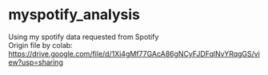 # myspotify_analysis
Using my spotify data requested from Spotify  
Origin file by colab: https://drive.google.com/file/d/1Xi4gMf77GAcA86gNCyFJDFqlNvYRqgGS/view?usp=sharing
